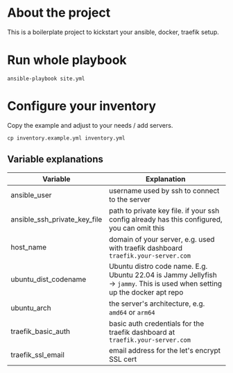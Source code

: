 # About the project

This is a boilerplate project to kickstart your ansible, docker, traefik setup.

# Run whole playbook

```shell
ansible-playbook site.yml
```

# Configure your inventory

Copy the example and adjust to your needs / add servers.

```shell
cp inventory.example.yml inventory.yml
```

## Variable explanations

| Variable                     | Explanation                                                                                                                |
|------------------------------|----------------------------------------------------------------------------------------------------------------------------|
| ansible_user                 | username used by ssh to connect to the server                                                                              |
| ansible_ssh_private_key_file | path to private key file. if your ssh config already has this configured, you can omit this                                |
| host_name                    | domain of your server, e.g. used with traefik dashboard `traefik.your-server.com`                                          |
| ubuntu_dist_codename         | Ubuntu distro code name. E.g. Ubuntu 22.04 is Jammy Jellyfish -> `jammy`. This is used when setting up the docker apt repo |
| ubuntu_arch                  | the server's architecture, e.g. `amd64` or `arm64`                                                                         |
| traefik_basic_auth           | basic auth credentials for the traefik dashboard at `traefik.your-server.com`                                              |
| traefik_ssl_email            | email address for the let's encrypt SSL cert                                                                               |
